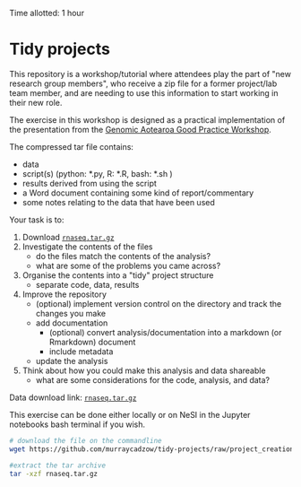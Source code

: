 Time allotted: 1 hour

# Tidy projects


This repository is a workshop/tutorial where attendees play the part of "new research group members", who receive a zip file for a former project/lab team member, and are needing to use this information to start working in their new role.

The exercise in this workshop is designed as a practical implementation of the presentation from the [Genomic Aotearoa Good Practice Workshop](https://github.com/GenomicsAotearoa/ga-good-practice).


The compressed tar file contains:

- data
- script(s) (python: *.py, R: *.R, bash: *.sh )
- results derived from using the script
- a Word document containing some kind of report/commentary 
- some notes relating to the data that have been used

Your task is to:

1. Download [`rnaseq.tar.gz`](https://github.com/murraycadzow/tidy-projects/raw/project_creation/rnaseq.tar.gz)
2. Investigate the contents of the files
   - do the files match the contents of the analysis?
   - what are some of the problems you came across?
3. Organise the contents into a "tidy" project structure
   - separate code, data, results
4. Improve the repository
   - (optional) implement version control on the directory and track the changes you make
   - add documentation
      - (optional) convert analysis/documentation into a markdown (or Rmarkdown) document
      - include metadata
   - update the analysis
5. Think about how you could make this analysis and data shareable
   - what are some considerations for the code, analysis, and data?
    
Data download link: [`rnaseq.tar.gz`](https://github.com/murraycadzow/tidy-projects/raw/project_creation/rnaseq.tar.gz)


This exercise can be done either locally or on NeSI in the Jupyter notebooks bash terminal if you wish.

```.bash
# download the file on the commandline
wget https://github.com/murraycadzow/tidy-projects/raw/project_creation/rnaseq.tar.gz

#extract the tar archive
tar -xzf rnaseq.tar.gz
```
